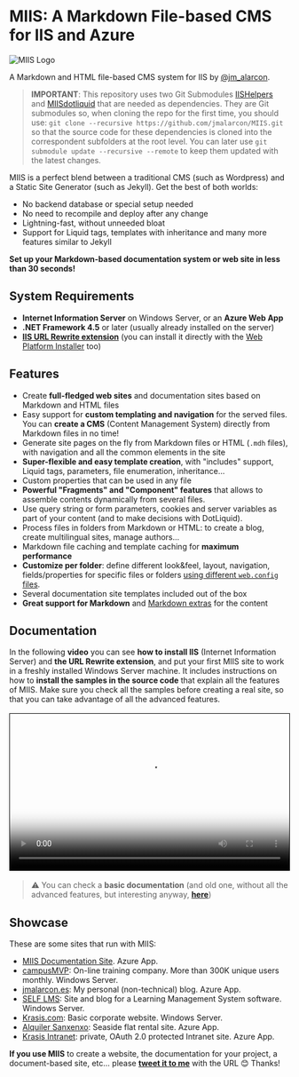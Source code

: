 # MIIS: A Markdown File-based CMS for IIS and Azure

![MIIS Logo](MIIS_Logo.png)

A Markdown and HTML file-based CMS system for IIS by [@jm_alarcon](https://twitter.com/jm_alarcon).

> **IMPORTANT**: This repository uses two Git Submodules [IISHelpers](https://github.com/jmalarcon/IISHelpers) and [MIISdotliquid](https://github.com/jmalarcon/MIISdotliquid) that are needed as dependencies. They are Git submodules so, when cloning the repo for the first time, you should use: `git clone --recursive https://github.com/jmalarcon/MIIS.git` so that the source code for these dependencies is cloned into the correspondent subfolders at the root level. You can later use `git submodule update --recursive --remote` to keep them updated with the latest changes.

MIIS is a perfect blend between a traditional CMS (such as Wordpress) and a Static Site Generator (such as Jekyll). Get the best of both worlds:

- No backend database or special setup needed
- No need to recompile and deploy after any change
- Lightning-fast, without unneeded bloat
- Support for Liquid tags, templates with inheritance and many more features similar to Jekyll

**Set up your Markdown-based documentation system or web site in less than 30 seconds!**


## System Requirements

- **Internet Information Server** on Windows Server, or an **Azure Web App**
- **.NET Framework 4.5** or later (usually already installed on the server)
- **[IIS URL Rewrite extension](https://www.iis.net/downloads/microsoft/url-rewrite)** (you can install it directly with the [Web Platform Installer](https://www.microsoft.com/web/downloads/platform.aspx) too)

## Features

- Create **full-fledged web sites** and documentation sites based on Markdown and HTML files
- Easy support for **custom templating and navigation** for the served files. You can **create a CMS** (Content Management System) directly from Markdown files in no time!
- Generate site pages on the fly from Markdown files or HTML (`.mdh` files), with navigation and all the common elements in the site
- **Super-flexible and easy template creation**, with "includes" support, Liquid tags, parameters, file enumeration, inheritance...
- Custom properties that can be used in any file
- **Powerful "Fragments" and "Component" features** that allows to assemble contents dynamically from several files.
- Use query string or form parameters, cookies and server variables as part of your content (and to make decisions with DotLiquid).
- Process files in folders from Markdown or HTML: to create a blog, create multilingual sites, manage authors...
- Markdown file caching and template caching for **maximum performance**
- **Customize per folder**: define different look&feel, layout, navigation, fields/properties for specific files or folders [using different `web.config` files](https://blog.elmah.io/web-config-location-element-demystified/).
- Several documentation site templates included out of the box
- **Great support for Markdown** and [Markdown extras](Markdown-Features) for the content

## Documentation

In the following **video** you can see **how to install IIS** (Internet Information Server) and **the URL Rewrite extension**, and put your first MIIS site to work in a freshly installed Windows Server machine. It includes instructions on how to **install the samples in the source code** that explain all the features of MIIS. Make sure you check all the samples before creating a real site, so that you can take advantage of all the advanced features.

<div class="video" style="position:relative;width:100%; max-width:1280px; height:0;padding-bottom:56%; border:1px solid black;margin:1.2em auto;">
    <video style="position:absolute;left:0;top:0;width:100%;height:100%;" src="https://p157.p1.n0.cdn.getcloudapp.com/items/Z4u7glOR/3f261682-b5eb-4ba3-8f5d-223450294cd8.mp" poster="miis-winserver-install-explainer.png" controls>
</div>

>⚠ You can check a **basic documentation** (and old one, without all the advanced features, but interesting anyway, **[here](https://miis.azurewebsites.net/)**)

## Showcase

These are some sites that run with MIIS:

- [MIIS Documentation Site](https://miis.azurewebsites.net/). Azure App.
- [campusMVP](https://www.campusmvp.es/): On-line training company. More than 300K unique users monthly. Windows Server.
- [jmalarcon.es](https://jmalarcon.es/): My personal (non-technical) blog. Azure App.
- [SELF LMS](https://www.plataformaself.com/): Site and blog for a Learning Management System software. Windows Server.
- [Krasis.com](https://www.krasis.com/): Basic corporate website. Windows Server.
- [Alquiler Sanxenxo](https://www.alquilersanxenxo.com/): Seaside flat rental site. Azure App.
- [Krasis Intranet](https://krasisintranet.azurewebsites.net/): private, OAuth 2.0 protected Intranet site. Azure App.

**If you use MIIS** to create a website, the documentation for your project, a document-based site, etc... please **[tweet it to me](https://twitter.com/jm_alarcon)** with the URL 😊 Thanks!
